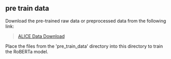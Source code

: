 ## pre train data 
Download the pre-trained raw data or preprocessed data from the following link:
> [ALICE Data Download](https://drive.google.com/drive/folders/1vHAZe2p-mq58dbaS-pdC5AtfR12eYMDX?usp=sharing)

Place the files from the 'pre_train_data' directory into this directory to train the RoBERTa model.
